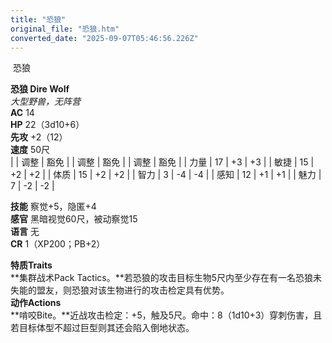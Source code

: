 ```yaml
---
title: "恐狼"
original_file: "恐狼.htm"
converted_date: "2025-09-07T05:46:56.226Z"
---
```


﻿ 恐狼   

****恐狼 Dire Wolf****  
*大型野兽，无阵营*  
**AC** 14  
**HP** 22（3d10+6）  
**先攻** +2（12）  
**速度** 50尺  
|  | 调整 | 豁免 |  | 调整 | 豁免 |  | 调整 | 豁免 |
| 力量 | 17 | +3 | +3 |  | 敏捷 | 15 | +2 | +2 |  | 体质 | 15 | +2 | +2 |
| 智力 | 3 | -4 | -4 |  | 感知 | 12 | +1 | +1 |  | 魅力 | 7 | -2 | -2 |

**技能** 察觉+5，隐匿+4  
**感官** 黑暗视觉60尺，被动察觉15  
**语言** 无  
**CR** 1（XP200；PB+2）

****特质Traits****  
**集群战术Pack Tactics。**若恐狼的攻击目标生物5尺内至少存在有一名恐狼未失能的盟友，则恐狼对该生物进行的攻击检定具有优势。  
****动作Actions****  
**啃咬Bite。**近战攻击检定：+5，触及5尺。命中：8（1d10+3）穿刺伤害，且若目标体型不超过巨型则其还会陷入倒地状态。